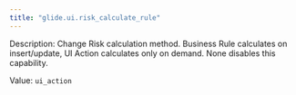 ```yaml
---
title: "glide.ui.risk_calculate_rule"
---
```


Description: Change Risk calculation method. Business Rule calculates on insert/update, UI Action calculates only on demand. None disables this capability.

Value: `ui_action`